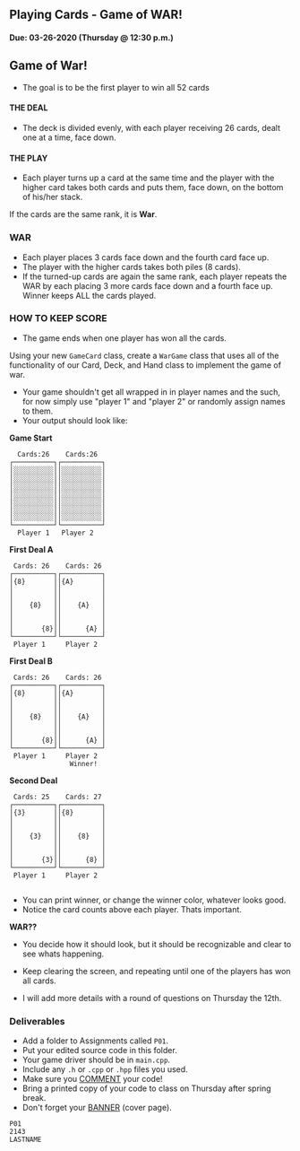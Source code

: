 ## Playing Cards - Game of WAR!
#### Due:  03-26-2020 (Thursday @ 12:30 p.m.)

## Game of War!

- The goal is to be the first player to win all 52 cards

#### THE DEAL

- The deck is divided evenly, with each player receiving 26 cards, dealt one at a time, face down. 

#### THE PLAY

- Each player turns up a card at the same time and the player with the higher card takes both cards and puts them, face down, on the bottom of his/her stack.

If the cards are the same rank, it is **War**. 

### WAR

- Each player places 3 cards face down and the fourth card face up. 
- The player with the higher cards takes both piles (8 cards). 
- If the turned-up cards are again the same rank, each player repeats the WAR by each placing 3 more cards face down and a fourth face up. Winner keeps ALL the cards played. 

### HOW TO KEEP SCORE

- The game ends when one player has won all the cards.


Using your new `GameCard` class, create a `WarGame` class that uses all of the functionality of our Card, Deck, and Hand class to implement the game of war. 

- Your game shouldn't get all wrapped in in player names and the such, for now simply use "player 1" and "player 2" or randomly assign names to them.
- Your output should look like:

**Game Start**
```
  Cards:26    Cards:26
┌──────────┐┌──────────┐
│░░░░░░░░░░││░░░░░░░░░░│
│░░░░░░░░░░││░░░░░░░░░░│
│░░░░░░░░░░││░░░░░░░░░░│
│░░░░░░░░░░││░░░░░░░░░░│
│░░░░░░░░░░││░░░░░░░░░░│
│░░░░░░░░░░││░░░░░░░░░░│
│░░░░░░░░░░││░░░░░░░░░░│
└──────────┘└──────────┘
  Player 1   Player 2
```

**First Deal A**
```
 Cards: 26    Cards: 26
┌──────────┐┌──────────┐
│{8}       ││{A}       │
│          ││          │
│          ││          │
│    {8}   ││    {A}   │
│          ││          │
│          ││          │
│       {8}││      {A} │
└──────────┘└──────────┘
 Player 1     Player 2
```

**First Deal B**
```
 Cards: 26    Cards: 26
┌──────────┐┌──────────┐
│{8}       ││{A}       │
│          ││          │
│          ││          │
│    {8}   ││    {A}   │
│          ││          │
│          ││          │
│       {8}││      {A} │
└──────────┘└──────────┘
 Player 1     Player 2
               Winner!
```

**Second Deal**
```
 Cards: 25    Cards: 27
┌──────────┐┌──────────┐
│{3}       ││{8}       │
│          ││          │
│          ││          │
│    {3}   ││    {8}   │
│          ││          │
│          ││          │
│       {3}││      {8} │
└──────────┘└──────────┘
 Player 1     Player 2
              
```
- You can print winner, or change the winner color, whatever looks good.
- Notice the card counts above each player. Thats important.

**WAR??**

- You decide how it should look, but it should be recognizable and clear to see whats happening.

- Keep clearing the screen, and repeating until one of the players has won all cards.

- I will add more details with a round of questions on Thursday the 12th.

### Deliverables

- Add a folder to Assignments called `P01`.
- Put your edited source code in this folder. 
- Your game driver should be in `main.cpp`.
- Include any `.h` or `.cpp` or `.hpp` files you used.
- Make sure you [COMMENT](../../Resources/01-Comments/README.md) your code!
- Bring a printed copy of your code to class on Thursday after spring break.
- Don't forget your [BANNER](../../Resources/02-Banner/README.md) (cover page).

```
P01
2143
LASTNAME
```


